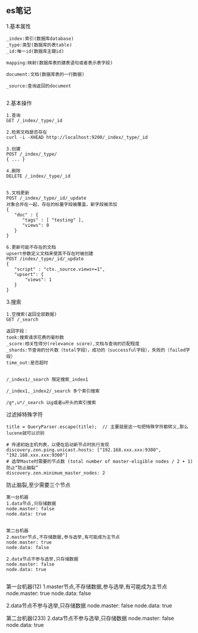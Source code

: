 ## es笔记

1.基本属性
```
_index:索引(数据库database)
_type:类型(数据库的表table)
_id:唯一id(数据库主键id)

mapping:映射(数据库表的建表语句或者表示表字段)

document:文档(数据库表的一行数据)

_source:查询返回的document


```

2.基本操作

```
1.查询
GET /_index/_type/_id

2.检索文档是否存在
curl -i -XHEAD http://localhost:9200/_index/_type/_id

3.创建 
POST /_index/_type/
{ ... }

4.删除
DELETE /_index/_type/_id


5.文档更新 
POST /_index/_type/_id/_update
对象合并在一起，存在的标量字段被覆盖，新字段被添加
{
   "doc" : {
      "tags" : [ "testing" ],
      "views": 0
   }
}

6.更新可能不存在的文档
upsert参数定义文档来使其不存在时被创建
POST /index/_type/_id/_update
{
   "script" : "ctx._source.views+=1",
   "upsert": {
       "views": 1
   }
}

```

3.搜索

```
1.空搜索(返回全部数据)
GET /_search

返回字段：
took:搜索请求花费的毫秒数
_score:相关性得分(relevance score),文档与查询的匹配程度
_shards:节查询的分片数（total字段），成功的（successful字段），失败的（failed字段）
time_out:是否超时


/_index1/_search 限定搜索_index1

/_index1,_index2/_search 多个索引搜索

/g*,u*/_search 以g或者u开头的索引搜索

```





过滤掉特殊字符
```
title = QueryParser.escape(title);  // 主要就是这一句把特殊字符都转义,那么lucene就可以识别
```

```
# 传递初始主机列表，以便在启动新节点时执行发现
discovery.zen.ping.unicast.hosts: ["192.168.xxx.xxx:9300", "192.168.xxx.xxx:9300"]
# 选举Maste时需要的节点数 (total number of master-eligible nodes / 2 + 1) 防止“防止脑裂”
discovery.zen.minimum_master_nodes: 2

```

防止脑裂,至少需要三个节点
```
第一台机器
1.data节点,只存储数据
node.master: false 
node.data: true 


第二台机器
2.master节点,不存储数据,参与选举,有可能成为主节点
node.master: true 
node.data: false 

2.data节点不参与选举,只存储数据
node.master: false 
node.data: true 


```

第一台机器(12)
1.master节点,不存储数据,参与选举,有可能成为主节点
node.master: true 
node.data: false 

2.data节点不参与选举,只存储数据
node.master: false 
node.data: true 

第二台机器(233)
2.data节点不参与选举,只存储数据
node.master: false 
node.data: true 

